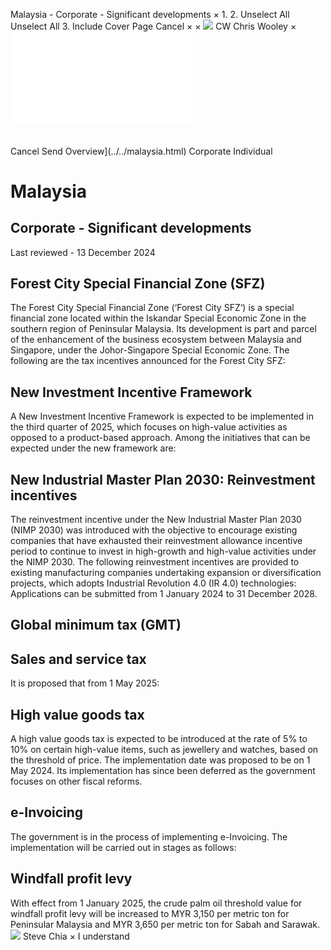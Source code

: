 Malaysia - Corporate - Significant developments
×
1.
2.
Unselect All
Unselect All
3.
Include Cover Page
Cancel
×
×
![](../../-/media/world-wide-tax-summaries/attachments/global---chris-wooley.ashx%3Frev=ac5e5f3223b34096b1afc2a6009c7320&revision=ac5e5f32-23b3-4096-b1af-c2a6009c7320&hash=859B7ADC84DC2CBEC9760E9E6EE7DE6D0A8BFCDF)
CW
Chris Wooley
×
![](significant-developments.html)
######
Cancel
Send
Overview](../../malaysia.html)
Corporate
Individual
# Malaysia
## Corporate - Significant developments
Last reviewed - 13 December 2024
## Forest City Special Financial Zone (SFZ)
The Forest City Special Financial Zone (‘Forest City SFZ‘) is a special financial zone located within the Iskandar Special Economic Zone in the southern region of Peninsular Malaysia. Its development is part and parcel of the enhancement of the business ecosystem between Malaysia and Singapore, under the Johor-Singapore Special Economic Zone.
The following are the tax incentives announced for the Forest City SFZ:
## New Investment Incentive Framework
A New Investment Incentive Framework is expected to be implemented in the third quarter of 2025, which focuses on high-value activities as opposed to a product-based approach. Among the initiatives that can be expected under the new framework are:
## New Industrial Master Plan 2030: Reinvestment incentives
The reinvestment incentive under the New Industrial Master Plan 2030 (NIMP 2030) was introduced with the objective to encourage existing companies that have exhausted their reinvestment allowance incentive period to continue to invest in high-growth and high-value activities under the NIMP 2030. The following reinvestment incentives are provided to existing manufacturing companies undertaking expansion or diversification projects, which adopts Industrial Revolution 4.0 (IR 4.0) technologies:
Applications can be submitted from 1 January 2024 to 31 December 2028.
## Global minimum tax (GMT)
## Sales and service tax
It is proposed that from 1 May 2025:
## High value goods tax
A high value goods tax is expected to be introduced at the rate of 5% to 10% on certain high-value items, such as jewellery and watches, based on the threshold of price. The implementation date was proposed to be on 1 May 2024. Its implementation has since been deferred as the government focuses on other fiscal reforms.
## e-Invoicing
The government is in the process of implementing e-Invoicing. The implementation will be carried out in stages as follows:
## Windfall profit levy
With effect from 1 January 2025, the crude palm oil threshold value for windfall profit levy will be increased to MYR 3,150 per metric ton for Peninsular Malaysia and MYR 3,650 per metric ton for Sabah and Sarawak.
![](../../-/media/world-wide-tax-summaries/malaysiasteve-chiastevechiasqjpg20241212012724686.ashx%3Frev=19756e5d7f9c4aed89aee4f9db5fcd22&revision=19756e5d-7f9c-4aed-89ae-e4f9db5fcd22&hash=9CB90707118F80BE4DD1C35CB65470D28EC77A79)
Steve Chia
×
I understand